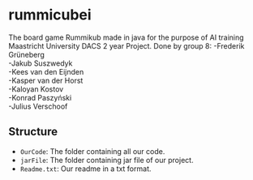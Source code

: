 # rummicubei
The board game Rummikub made in java for the purpose of AI training Maastricht University DACS 2 year Project.
Done by group 8:
-Frederik Grüneberg <br />
-Jakub Suszwedyk <br />
-Kees van den Eijnden <br />
-Kasper van der Horst <br />
-Kaloyan Kostov <br />
-Konrad Paszyński <br />
-Julius Verschoof <br />

## Structure

- `OurCode`: The folder containing all our code.
- `jarFile`: The folder containing jar file of our project.
- `Readme.txt`: Our readme in a txt format.
